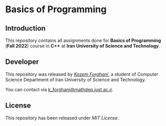# Basics of Programming

## Introduction

This repository contains all assignments done for **Basics of Programming** (**Fall 2022**) course in **C++** at **Iran University of Science and Technology**.

## Developer

This repository was released by [*Kazem Forghani*](https://github.com/k-forghani), a student of Computer Science Department of Iran University of Science and Technology.

You can contact via k_forghani@mathdep.iust.ac.ir.

## License

This repository has been released under *MIT License*.
